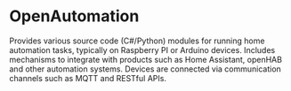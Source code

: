 # OpenAutomation
Provides various source code (C#/Python) modules for running home automation tasks, typically on Raspberry PI or Arduino devices. Includes mechanisms to integrate with products such as Home Assistant, openHAB and other automation systems. Devices are connected via communication channels such as MQTT and RESTful APIs. 

